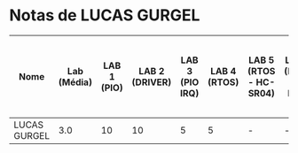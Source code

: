 # Notas de LUCAS GURGEL

| Nome          | Lab (Média) | LAB 1 (PIO) | LAB 2 (DRIVER) | LAB 3 (PIO IRQ) | LAB 4 (RTOS) | LAB 5 (RTOS - HC-SR04) | LAB 6 (RTOS - IMU) | LAB 7 (RTOS - LCD-LVGL) | LAB 8 (TC - RTC - RTT) | LAB 9 (RTOS - MUTEX) | LAB 10 (WIFI) |
| -------------- | ----------- | ----------- | -------------- | -------------- | ------------ | ------------------- | ---------------- | ------------------- | ------------------ | ---------------- | ------------- |
| LUCAS GURGEL         | 3.0          | 10           | 10              | 5               | 5            | -                        | -                     | -                     | -                    | -                   | -              |
